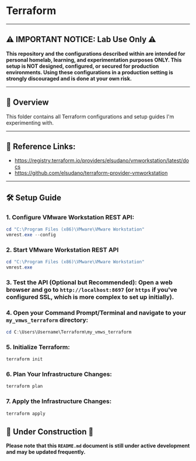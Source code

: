 # Terraform

---

## ⚠️ IMPORTANT NOTICE: Lab Use Only ⚠️

**This repository and the configurations described within are intended for personal homelab, learning, and experimentation purposes ONLY. This setup is NOT designed, configured, or secured for production environments. Using these configurations in a production setting is strongly discouraged and is done at your own risk.**

---

## 🚀 Overview

This folder contains all Terraform configurations and setup guides I'm experimenting with.

---

## 🔗 Reference Links:
* https://registry.terraform.io/providers/elsudano/vmworkstation/latest/docs
* https://github.com/elsudano/terraform-provider-vmworkstation

---

## 🛠️ Setup Guide

### 1. Configure VMware Workstation REST API:
```powershell
cd "C:\Program Files (x86)\VMware\VMware Workstation"
vmrest.exe --config
```
### 2. Start VMware Workstation REST API
```powershell
cd "C:\Program Files (x86)\VMware\VMware Workstation"
vmrest.exe
```
### 3. Test the API (Optional but Recommended): Open a web browser and go to `http://localhost:8697` (or `https` if you've configured SSL, which is more complex to set up initially).

### 4. Open your Command Prompt/Terminal and navigate to your `my_vmws_terraform` directory:
```powershell	
cd C:\Users\Username\Terraform\my_vmws_terraform
```
### 5. Initialize Terraform:
```powershell	
terraform init
```
### 6. Plan Your Infrastructure Changes:
```powershell		
terraform plan
```
### 7. Apply the Infrastructure Changes:
```powershell		
terraform apply
```

## 🚧 Under Construction 🚧

**Please note that this `README.md` document is still under active development and may be updated frequently.**
